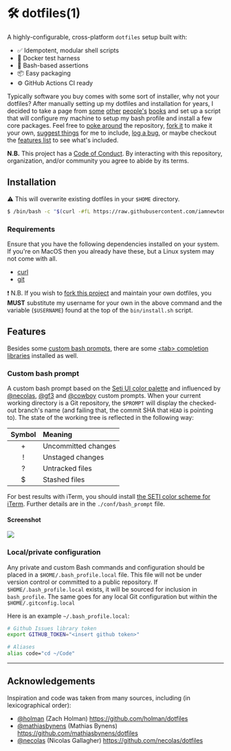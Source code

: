 # 🛠 dotfiles(1)

A highly-configurable, cross-platform `dotfiles` setup built with:

- ✅ Idempotent, modular shell scripts
- 🐳 Docker test harness
- 🧪 Bash-based assertions
- 📦 Easy packaging
- ⚙️ GitHub Actions CI ready

Typically software you buy comes with some sort of installer, why not your dotfiles? After manually setting up my dotfiles and installation for years, I decided to take a page from [some](https://github.com/necolas) [other](https://github.com/mathiasbynens) [people's](https://github.com/cowboy) [books](http://dotfiles.github.io) and set up a script that will configure my machine to setup my bash profile and install a few core packages.  Feel free to [poke around](https://github.com/iamnewton/dotfiles/commits/main) the repository, [fork it](https://github.com/iamnewton/dotfiles/fork) to make it your own, [suggest things](https://github.com/iamnewton/dotfiles/issues?labels=feature+request) for me to include, [log a bug](https://github.com/iamnewton/dotfiles/issues/new), or maybe checkout the [features list](#features) to see what's included.

**N.B.** This project has a [Code of Conduct](./.github/CODE_OF_CONDUCT.md). By interacting with this repository, organization, and/or community you agree to abide by its terms.

## Installation

:warning: This will overwrite existing dotfiles in your `$HOME` directory.

```bash
$ /bin/bash -c "$(curl -#fL https://raw.githubusercontent.com/iamnewton/dotfiles/main/bin/install)"
```

### Requirements

Ensure that you have the following dependencies installed on your system.  If you're on MacOS then you already have these, but a Linux system may not come with all.

* [curl](http://curl.haxx.se)
* [git](http://git-scm.com)

:exclamation: N.B. If you wish to [fork this project](https://github.com/iamnewton/dotfiles/fork) and maintain your own dotfiles, you **MUST** substitute my username for your own in the above command and the variable (`$USERNAME`) found at the top of the `bin/install.sh` script.

## Features

Besides some [custom bash prompts](#shell-custom-bash-prompt), there are some [&lt;tab&gt; completion libraries](https://github.com/iamnewton/dotfiles/wiki/-tab--Completion) installed as well.

### Custom bash prompt

A custom bash prompt based on the [Seti UI color palette](https://github.com/jesseweed/seti-ui) and influenced by [@necolas](https://github.com/necolas), [@gf3](https://github.com/gf3) and [@cowboy](https://github.com/cowboy) custom prompts. When your current working directory is a Git repository, the `$PROMPT` will display the checked-out branch's name (and failing that, the commit SHA that `HEAD` is pointing to). The state of the working tree is reflected in the following way:

| Symbol | Meaning                          |
| :----: | :------------------------------- |
| +      | Uncommitted changes              |
| !      | Unstaged changes                 |
| ?      | Untracked files                  |
| $      | Stashed files                    |

For best results with iTerm, you should install [the SETI color scheme for iTerm](https://github.com/willmanduffy/seti-iterm). Further details are in the `./conf/bash_prompt` file.

#### Screenshot

![](https://iamnewton.github.io/cdn/images/dotfiles-screenshot-v2.png)

### Local/private configuration

Any private and custom Bash commands and configuration should be placed in a `$HOME/.bash_profile.local` file. This file will not be under version control or committed to a public repository. If `$HOME/.bash_profile.local` exists, it will be sourced for inclusion in `bash_profile`. The same goes for any local Git configuration but within the `$HOME/.gitconfig.local`

Here is an example `~/.bash_profile.local`:

```bash
# Github Issues library token
export GITHUB_TOKEN="<insert github token>"

# Aliases
alias code="cd ~/Code"
```

* * *

## Acknowledgements

Inspiration and code was taken from many sources, including (in lexicographical order):

* [@holman](https://github.com/holman) (Zach Holman) https://github.com/holman/dotfiles
* [@mathiasbynens](https://github.com/mathiasbynens) (Mathias Bynens) https://github.com/mathiasbynens/dotfiles
* [@necolas](https://github.com/necolas) (Nicolas Gallagher) https://github.com/necolas/dotfiles
